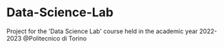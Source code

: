 # Data-Science-Lab
Project for the 'Data Science Lab' course held in the academic year 2022-2023 @Politecnico di Torino
